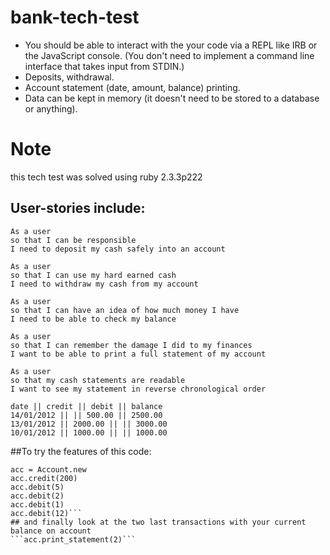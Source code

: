# bank-tech-test
+ You should be able to interact with the your code via a REPL like IRB or the JavaScript console. (You don't   need to implement a command line interface that takes input from STDIN.)
+ Deposits, withdrawal.
+ Account statement (date, amount, balance) printing.
+ Data can be kept in memory (it doesn't need to be stored to a database or anything).


# Note
this tech test was solved using ruby 2.3.3p222

## User-stories include:
```
As a user
so that I can be responsible
I need to deposit my cash safely into an account
```
```
As a user
so that I can use my hard earned cash
I need to withdraw my cash from my account
```
```
As a user
so that I can have an idea of how much money I have
I need to be able to check my balance
```
```
As a user
so that I can remember the damage I did to my finances
I want to be able to print a full statement of my account
```
```
As a user
so that my cash statements are readable
I want to see my statement in reverse chronological order
```
```
date || credit || debit || balance
14/01/2012 || || 500.00 || 2500.00
13/01/2012 || 2000.00 || || 3000.00
10/01/2012 || 1000.00 || || 1000.00
```


##To try the features of this code:
```load './lib/account.rb'
acc = Account.new
acc.credit(200)
acc.debit(5)
acc.debit(2)
acc.debit(1)
acc.debit(12)```
## and finally look at the two last transactions with your current balance on account
```acc.print_statement(2)```
